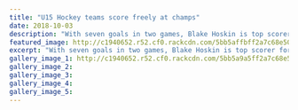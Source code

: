 ```yaml
---
title: "U15 Hockey teams score freely at champs"
date: 2018-10-03
description: "With seven goals in two games, Blake Hoskin is top scorer for the Whanganui boys at their National U15 Hockey champs."
featured_image: http://c1940652.r52.cf0.rackcdn.com/5bb5affbff2a7c68e50000e0/Blake-Hoskins-U15-champs-280chron-3-oct.jpg
excerpt: "With seven goals in two games, Blake Hoskin is top scorer for the Whanganui boys at their National U15 Hockey championships in Dunedin."
gallery_image_1: http://c1940652.r52.cf0.rackcdn.com/5bb5a9a5ff2a7c68e50000da/U15-champs-girls-team-chron-3-oct.jpg
gallery_image_2: 
gallery_image_3: 
gallery_image_4: 
gallery_image_5: 
---
```

